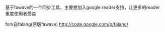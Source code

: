 基于fawave的一个同步工具，主要想加入google reader支持，让更多的reader重度使用者受益

fork自falang(原版fawave)
http://code.google.com/p/falang/
